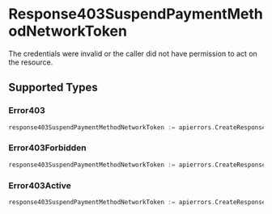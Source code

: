 # Response403SuspendPaymentMethodNetworkToken

The credentials were invalid or the caller did not have permission to act on the resource.


## Supported Types

### Error403

```go
response403SuspendPaymentMethodNetworkToken := apierrors.CreateResponse403SuspendPaymentMethodNetworkTokenError403(components.Error403{/* values here */})
```

### Error403Forbidden

```go
response403SuspendPaymentMethodNetworkToken := apierrors.CreateResponse403SuspendPaymentMethodNetworkTokenError403Forbidden(components.Error403Forbidden{/* values here */})
```

### Error403Active

```go
response403SuspendPaymentMethodNetworkToken := apierrors.CreateResponse403SuspendPaymentMethodNetworkTokenError403Active(components.Error403Active{/* values here */})
```

